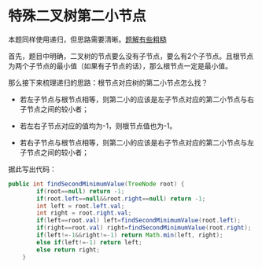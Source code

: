# 特殊二叉树第二小节点

本题同样使用递归，但思路需要清晰。[题解有些粗糙](https://leetcode-cn.com/problems/second-minimum-node-in-a-binary-tree/solution/er-cha-shu-zhong-di-er-xiao-de-jie-dian-by-leetcod/)

首先，题目中明确，二叉树的节点要么没有子节点，要么有2个子节点。且根节点为两个子节点的最小值（如果有子节点的话），那么根节点一定是最小值。

那么接下来梳理递归的思路：根节点对应树的第二小节点怎么找？

- 若左子节点与根节点相等，则第二小的应该是左子节点对应的第二小节点与右子节点之间的较小者；

- 若左右子节点对应的值均为-1，则根节点值也为-1。

- 若右子节点与根节点相等，则第二小的应该是右子节点对应的第二小节点与左子节点之间的较小者；

据此写出代码：

```java
public int findSecondMinimumValue(TreeNode root) {
		if(root==null) return -1;
		if(root.left==null&&root.right==null) return -1;
		int left = root.left.val;
		int right = root.right.val;
		if(left==root.val) left=findSecondMinimumValue(root.left);
		if(right==root.val) right=findSecondMinimumValue(root.right);
		if(left!=-1&&right!=-1) return Math.min(left, right);
		else if(left!=-1) return left;
		else return right;
    }
```

